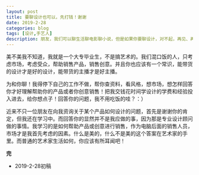 ```yaml
---
layout: post
title: 要聊设计也可以，先打钱！谢谢
date: 2019-2-28
categories: blog
tags: [设计,手艺人]
description: 朋友，我们可以聊生活聊电影聊小说，但是如果你要聊设计，对不起，再见、再见。要聊设计也可以，先打钱！
---
```


美不美我不知道，我就是一个大专毕业生，不是搞艺术的。我们混口饭的人，只考虑市场，考虑受众，帮助销售产品，销售创意。并且你也应该有一个常识，能带货的设计才是好的设计，能带货的主播才是好主播。

为和你聊！我得停下自己的工作不做，帮你查资料，看风格，想市场，想怎样回答你才好理解帮助你的产品或者你创意销售！把我交钱花时间学设计的学费和经验投入进去，给你想点子！回答你的问题，我不用吃饭的哇？：）

近来不只一位朋友在向我资询关于某个产品如何设计的问题，首先是谢谢你的肯定，但我还在学习中。而回答你的显然并不是我应做的事，因为那是专业设计顾问做的事情。我学习的是如何帮助产品或创意进行销售，作为电脑后面的销售人员，市场才是我首先考虑的因素。什么是美的，什么不是美的这个答案在艺术家的手里。而普通的艺术家生活如何，你应该有所耳闻吧！

**完**

- 2019-2-28初稿
